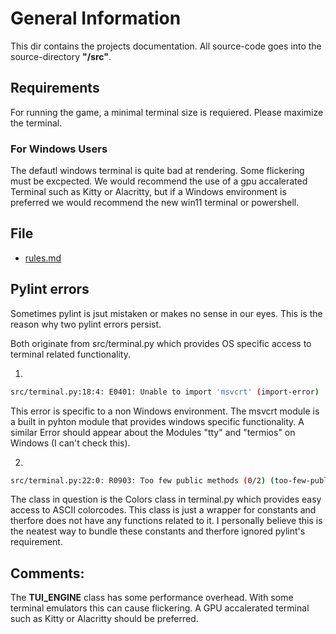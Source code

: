 # General Information

This dir contains the projects documentation.
All source-code goes into the source-directory **"/src"**.

## Requirements

For running the game, a minimal terminal size is requiered. Please maximize the terminal. 

### For Windows Users

The defautl windows terminal is quite bad at rendering. 
Some flickering must be excpected. We would recommend the use of a gpu accalerated Terminal such as Kitty or Alacritty, but if a Windows environment is preferred we would recommend the new win11 terminal or powershell. 

## File
- [rules.md](https://github.com/FelixSchladt/kniffel/blob/main/doc/rules.md)

## Pylint errors

Sometimes pylint is jsut mistaken or makes no sense in our eyes.
This is the reason why two pylint errors persist. 

Both originate from src/terminal.py which provides OS specific access to terminal related functionality.

1.  
```bash
src/terminal.py:18:4: E0401: Unable to import 'msvcrt' (import-error)
```
This error is specific to a non Windows environment. The msvcrt module is a built in pyhton module that
provides windows specific functionality.
A similar Error should appear about the Modules "tty" and "termios" on Windows (I can't check this).

2. 
```bash
src/terminal.py:22:0: R0903: Too few public methods (0/2) (too-few-public-methods)
```
The class in question is the Colors class in terminal.py which provides easy access to ASCII colorcodes.
This class is just a wrapper for constants and therfore does not have any functions related to it.
I personally believe this is the neatest way to bundle these constants and therfore ignored pylint's
requirement.


## Comments:

The **TUI_ENGINE** class has some performance overhead. With some terminal emulators this can cause flickering.
A GPU accalerated terminal such as Kitty or Alacritty should be preferred. 






